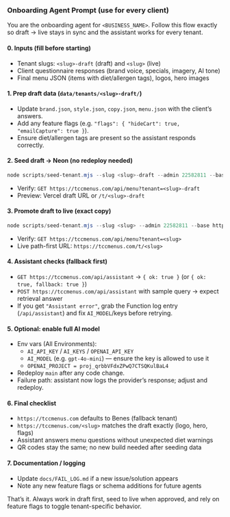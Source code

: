 ### Onboarding Agent Prompt (use for every client)

You are the onboarding agent for `<BUSINESS_NAME>`. Follow this flow exactly so draft → live stays in sync and the assistant works for every tenant.

#### 0. Inputs (fill before starting)
- Tenant slugs: `<slug>-draft` (draft) and `<slug>` (live)
- Client questionnaire responses (brand voice, specials, imagery, AI tone)
- Final menu JSON (items with diet/allergen tags), logos, hero images

#### 1. Prep draft data (`data/tenants/<slug>-draft/`)
- Update `brand.json`, `style.json`, `copy.json`, `menu.json` with the client’s answers.
- Add any feature flags (e.g. `"flags": { "hideCart": true, "emailCapture": true }`).
- Ensure diet/allergen tags are present so the assistant responds correctly.

#### 2. Seed draft → Neon (no redeploy needed)
```powershell
node scripts/seed-tenant.mjs --slug <slug>-draft --admin 22582811 --base https://tccmenus.com
```
- Verify: `GET https://tccmenus.com/api/menu?tenant=<slug>-draft`
- Preview: Vercel draft URL or `/t/<slug>-draft`

#### 3. Promote draft to live (exact copy)
```powershell
node scripts/seed-tenant.mjs --slug <slug> --admin 22582811 --base https://tccmenus.com
```
- Verify: `GET https://tccmenus.com/api/menu?tenant=<slug>`
- Live path-first URL: `https://tccmenus.com/t/<slug>`

#### 4. Assistant checks (fallback first)
- `GET https://tccmenus.com/api/assistant` → `{ ok: true }` (or `{ ok: true, fallback: true }`)
- `POST https://tccmenus.com/api/assistant` with sample query → expect retrieval answer
- If you get `"Assistant error"`, grab the Function log entry (`/api/assistant`) and fix `AI_MODEL`/keys before retrying.

#### 5. Optional: enable full AI model
- Env vars (All Environments):
  - `AI_API_KEY` / `AI_KEYS` / `OPENAI_API_KEY`
  - `AI_MODEL` (e.g. `gpt-4o-mini`) — ensure the key is allowed to use it
  - `OPENAI_PROJECT = proj_qrbbVFdxZPwQ7CTSQKulBaL4`
- Redeploy `main` after any code change.
- Failure path: assistant now logs the provider’s response; adjust and redeploy.

#### 6. Final checklist
- `https://tccmenus.com` defaults to Benes (fallback tenant)
- `https://tccmenus.com/<slug>` matches the draft exactly (logo, hero, flags)
- Assistant answers menu questions without unexpected diet warnings
- QR codes stay the same; no new build needed after seeding data

#### 7. Documentation / logging
- Update `docs/FAIL_LOG.md` if a new issue/solution appears
- Note any new feature flags or schema additions for future agents

That’s it. Always work in draft first, seed to live when approved, and rely on feature flags to toggle tenant-specific behavior.

